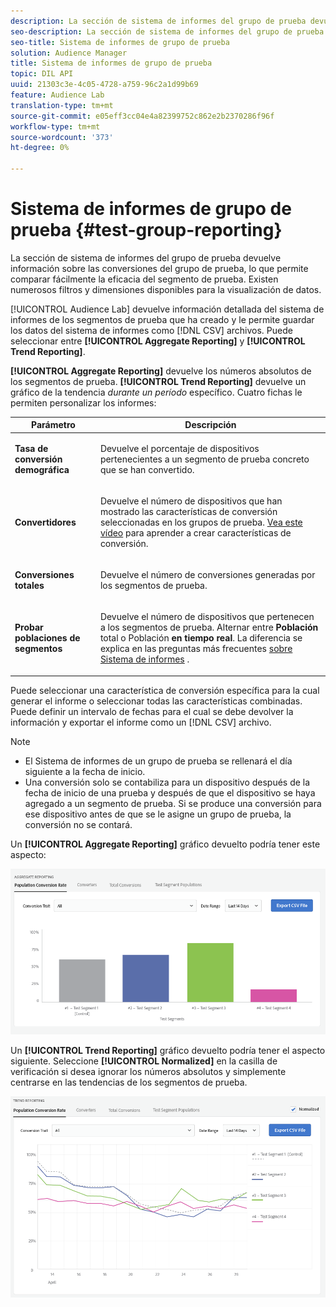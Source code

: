 ```yaml
---
description: La sección de sistema de informes del grupo de prueba devuelve información sobre las conversiones del grupo de prueba, lo que permite comparar fácilmente la eficacia del segmento de prueba. Existen numerosos filtros y dimensiones disponibles para la visualización de datos.
seo-description: La sección de sistema de informes del grupo de prueba devuelve información sobre las conversiones del grupo de prueba, lo que permite comparar fácilmente la eficacia del segmento de prueba. Existen numerosos filtros y dimensiones disponibles para la visualización de datos.
seo-title: Sistema de informes de grupo de prueba
solution: Audience Manager
title: Sistema de informes de grupo de prueba
topic: DIL API
uuid: 21303c3e-4c05-4728-a759-96c2a1d99b69
feature: Audience Lab
translation-type: tm+mt
source-git-commit: e05eff3cc04e4a82399752c862e2b2370286f96f
workflow-type: tm+mt
source-wordcount: '373'
ht-degree: 0%

---
```



# Sistema de informes de grupo de prueba {#test-group-reporting}

La sección de sistema de informes del grupo de prueba devuelve información sobre las conversiones del grupo de prueba, lo que permite comparar fácilmente la eficacia del segmento de prueba. Existen numerosos filtros y dimensiones disponibles para la visualización de datos.

[!UICONTROL Audience Lab] devuelve información detallada del sistema de informes de los segmentos de prueba que ha creado y le permite guardar los datos del sistema de informes como [!DNL CSV] archivos. Puede seleccionar entre **[!UICONTROL Aggregate Reporting]** y **[!UICONTROL Trend Reporting]**.

**[!UICONTROL Aggregate Reporting]** devuelve los números absolutos de los segmentos de prueba. **[!UICONTROL Trend Reporting]** devuelve un gráfico de la tendencia *durante un período* específico. Cuatro fichas le permiten personalizar los informes:

<table id="table_446384AE9A36408A9C570CB7DB72C3D6"> 
 <thead> 
  <tr> 
   <th colname="col1" class="entry"> Parámetro </th> 
   <th colname="col2" class="entry"> Descripción </th> 
  </tr> 
 </thead>
 <tbody> 
  <tr> 
   <td colname="col1"> <p> <b><span class="uicontrol"> Tasa de conversión demográfica</span></b> </p> </td> 
   <td colname="col2"> <p>Devuelve el porcentaje de dispositivos pertenecientes a un segmento de prueba concreto que se han convertido. </p> </td> 
  </tr> 
  <tr> 
   <td colname="col1"> <p> <b><span class="uicontrol"> Convertidores</span></b> </p> </td> 
   <td colname="col2"> <p>Devuelve el número de dispositivos que han mostrado las características de conversión seleccionadas en los grupos de prueba. <a href="https://helpx.adobe.com/audience-manager/kt/using/creating-conversion-traits-feature-video-use.html" format="https" scope="external"> Vea este vídeo</a> para aprender a crear características de conversión. </p> </td> 
  </tr> 
  <tr> 
   <td colname="col1"> <p> <b><span class="uicontrol"> Conversiones totales</span></b> </p> </td> 
   <td colname="col2"> <p>Devuelve el número de conversiones generadas por los segmentos de prueba. </p> </td> 
  </tr> 
  <tr> 
   <td colname="col1"> <p> <b><span class="uicontrol"> Probar poblaciones de segmentos</span></b> </p> </td> 
   <td colname="col2"> <p>Devuelve el número de dispositivos que pertenecen a los segmentos de prueba. Alternar entre <b><span class="uicontrol"> Población</span></b> total o Población <b><span class="uicontrol"> en tiempo real</span></b>. La diferencia se explica en las preguntas más frecuentes <a href="../../faq/faq-reporting.md"> sobre Sistema de informes</a> . </p> </td>
  </tr>
 </tbody>
</table>

Puede seleccionar una característica de conversión específica para la cual generar el informe o seleccionar todas las características combinadas. Puede definir un intervalo de fechas para el cual se debe devolver la información y exportar el informe como un [!DNL CSV] archivo.

>[!NOTE]
>
>* El Sistema de informes de un grupo de prueba se rellenará el día siguiente a la fecha de inicio.
>* Una conversión solo se contabiliza para un dispositivo después de la fecha de inicio de una prueba y después de que el dispositivo se haya agregado a un segmento de prueba. Si se produce una conversión para ese dispositivo antes de que se le asigne un grupo de prueba, la conversión no se contará.


Un **[!UICONTROL Aggregate Reporting]** gráfico devuelto podría tener este aspecto:

![](assets/aggregate-reporting.PNG)

Un **[!UICONTROL Trend Reporting]** gráfico devuelto podría tener el aspecto siguiente. Seleccione **[!UICONTROL Normalized]** en la casilla de verificación si desea ignorar los números absolutos y simplemente centrarse en las tendencias de los segmentos de prueba.

![](assets/trend-reporting.PNG)
